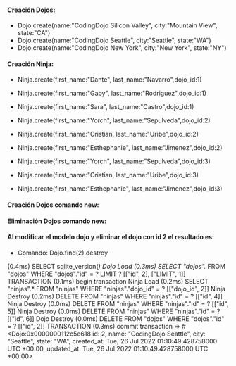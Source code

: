 #### Creación Dojos:
* Dojo.create(name:"CodingDojo Silicon Valley", city:"Mountain View", state:"CA")
* Dojo.create(name:"CodingDojo Seattle", city:"Seattle", state:"WA")
* Dojo.create(name:"CodingDojo New York", city:"New York", state:"NY")

#### Creación Ninja:
* Ninja.create(first_name:"Dante", last_name:"Navarro",dojo_id:1)
* Ninja.create(first_name:"Gaby", last_name:"Rodriguez",dojo_id:1)
* Ninja.create(first_name:"Sara", last_name:"Castro",dojo_id:1)

* Ninja.create(first_name:"Yorch", last_name:"Sepulveda",dojo_id:2)
* Ninja.create(first_name:"Cristian, last_name:"Uribe",dojo_id:2)
* Ninja.create(first_name:"Esthephanie", last_name:"Jimenez",dojo_id:2)

* Ninja.create(first_name:"Yorch", last_name:"Sepulveda",dojo_id:3)
* Ninja.create(first_name:"Cristian, last_name:"Uribe",dojo_id:3)
* Ninja.create(first_name:"Esthephanie", last_name:"Jimenez",dojo_id:3)

#### Creación Dojos comando new:

#### Eliminación Dojos comando new:






#### Al modificar el modelo dojo y eliminar el dojo con id 2 el resultado es:

* Comando: Dojo.find(2).destroy

(0.4ms)  SELECT sqlite_version(*)
  Dojo Load (0.3ms)  SELECT "dojos".* FROM "dojos" WHERE "dojos"."id" = ? LIMIT ?  [["id", 2], ["LIMIT", 1]]
  TRANSACTION (0.1ms)  begin transaction
  Ninja Load (0.2ms)  SELECT "ninjas".* FROM "ninjas" WHERE "ninjas"."dojo_id" = ?  [["dojo_id", 2]]
  Ninja Destroy (0.2ms)  DELETE FROM "ninjas" WHERE "ninjas"."id" = ?  [["id", 4]]
  Ninja Destroy (0.0ms)  DELETE FROM "ninjas" WHERE "ninjas"."id" = ?  [["id", 5]]
  Ninja Destroy (0.0ms)  DELETE FROM "ninjas" WHERE "ninjas"."id" = ?  [["id", 6]]
  Dojo Destroy (0.0ms)  DELETE FROM "dojos" WHERE "dojos"."id" = ?  [["id", 2]]
  TRANSACTION (0.3ms)  commit transaction
 => 
#<Dojo:0x0000000112c5e618
 id: 2,
 name: "CodingDojo Seattle",
 city: "Seattle",
 state: "WA",
 created_at: Tue, 26 Jul 2022 01:10:49.428758000 UTC +00:00,
 updated_at: Tue, 26 Jul 2022 01:10:49.428758000 UTC +00:00> 
